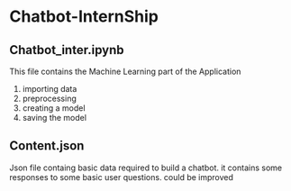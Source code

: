 # Chatbot-InternShip

## Chatbot_inter.ipynb 
This file contains the Machine Learning part of the Application
1) importing data
2) preprocessing 
3) creating a model
4) saving the model

## Content.json

Json file containg basic data required to build a chatbot. it contains some responses to some basic user questions. could be improved
